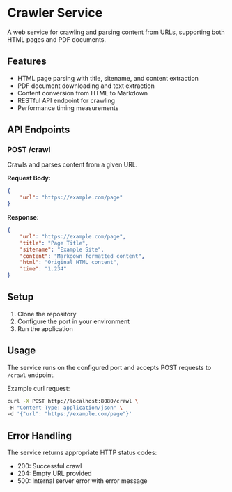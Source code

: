 # Crawler Service

A web service for crawling and parsing content from URLs, supporting both HTML pages and PDF documents.

## Features

- HTML page parsing with title, sitename, and content extraction
- PDF document downloading and text extraction
- Content conversion from HTML to Markdown
- RESTful API endpoint for crawling
- Performance timing measurements

## API Endpoints

### POST /crawl

Crawls and parses content from a given URL.

**Request Body:**
```json
{
    "url": "https://example.com/page"
}
```

**Response:**
```json
{
    "url": "https://example.com/page",
    "title": "Page Title",
    "sitename": "Example Site",
    "content": "Markdown formatted content",
    "html": "Original HTML content",
    "time": "1.234"
}
```

## Setup

1. Clone the repository
2. Configure the port in your environment
3. Run the application

## Usage

The service runs on the configured port and accepts POST requests to `/crawl` endpoint.

Example curl request:
```bash
curl -X POST http://localhost:8080/crawl \
-H "Content-Type: application/json" \
-d '{"url": "https://example.com/page"}'
```

## Error Handling

The service returns appropriate HTTP status codes:
- 200: Successful crawl
- 204: Empty URL provided
- 500: Internal server error with error message
